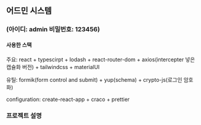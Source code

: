 ## 어드민 시스템

### (아이디: admin 비밀번호: 123456)

#### 사용한 스택

주요: react + typescirpt + lodash + react-router-dom + axios(intercepter 넣은 캡슐화 버전) + tailwindcss + materialUI

유틸: formik(form control and submit) + yup(schema) + crypto-js(로그인 암호화)

configuration: create-react-app + craco + prettier

### 프로젝트 설명
